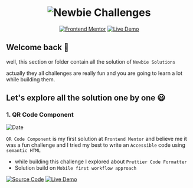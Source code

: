 <h1 align="center"><img src="https://firebasestorage.googleapis.com/v0/b/github-images-51d28.appspot.com/o/Newbie_Solutions.png?alt=media&token=e54fa214-b9d1-4b0e-a4cd-d979807c2726" alt="Newbie Challenges"></h1>

<div align="center">
<span>
 <a href="https://www.frontendmentor.io/challenges"><img src="https://img.shields.io/badge/Frontend-Mentor-blue?style=for-the-badge&logo=&logoColor=white" alt="Frontend Mentor"></a>
 </span>
 <span>
  <a href="https://www.frontendmentor.io/challenges"><img src="https://img.shields.io/badge/Live-Demo-red?style=for-the-badge&logo=&logoColor=white" alt="Live Demo"></a>
 </span>
 </div>
  
## Welcome back 👋
well, this section or folder contain all the solution of `Newbie Solutions`

actually they all challenges are really fun and you are going to learn a lot while building them.

## Let's explore all the solution one by one 😃

### 1. QR Code Component
<img src="https://img.shields.io/badge/Date-23/05/2023-red?style=for-the-badge&logo=&logoColor=white" alt="Date">

`QR Code Component` is my first solution at `Frontend Mentor` and believe me it was a fun challenge and I tried my best to write an `Accessible` code using `semantic HTML`

* while building this challenge I explored about `Prettier Code Formatter`
* Solution build on `Mobile first workflow approach`

<div align="left">
<span>
 <a href="https://www.frontendmentor.io/challenges"><img src="https://img.shields.io/badge/Source Code-blue?style=for-the-badge&logo=&logoColor=white" alt="Source Code"></a>
 </span>
 <span>
  <a href="https://www.frontendmentor.io/challenges"><img src="https://img.shields.io/badge/Live Demo-red?style=for-the-badge&logo=&logoColor=white" alt="Live Demo"></a>
 </span>
 </div>
